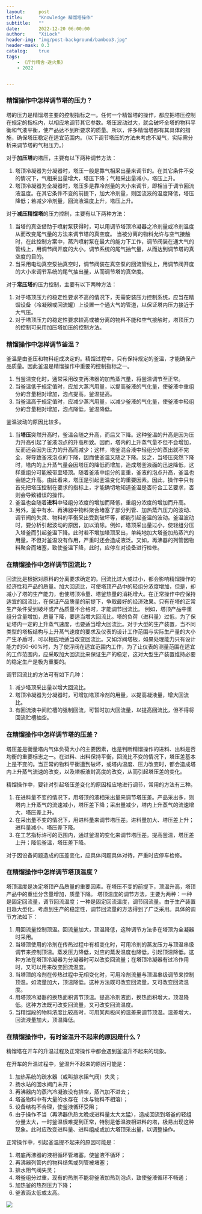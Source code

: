 ```yaml
---
layout:     post
title:      "Knowledge 精馏塔操作"
subtitle:   ""
date:       2022-12-20 06:00:00
author:     "XiLock"
header-img: "img/post-background/bamboo3.jpg"
header-mask: 0.3
catalog:    true
tags:
    - 《斤竹精舍·遂火集》
    - 2022


---
```


### 精馏操作中怎样调节塔的压力？
塔的压力是精馏塔主要的控制指标之一。任何一个精馏塔的操作，都应把塔压控制在规定的指标内，以相应地调节其它参数。塔压波动过大，就会破坏全塔的物料平衡和气液平衡，使产品达不到所要求的质量。所以，许多精馏塔都有其具体的措施，确保塔压稳定在适宜范围内。（以下调节塔压的方法未考虑不凝气，实际需分析来调节塔的气相压力。）

对于**加压塔**的塔压，主要有以下两种调节方法：
1. 塔顶冷凝器为分凝器时，塔压一般是靠气相采出量来调节的。在其它条件不变的情况下，气相采出量增大，塔压下降；气相采出量减小，塔压上升。
1. 塔顶冷凝器为全凝器时，塔压多是靠冷剂量的大小来调节，即相当于调节回流液温度。在其它条件不变的前提下，加大冷剂量，则回流液的温度降低，塔压降低；若减少冷剂量，回流液温度上升，塔压上升。

对于**减压精馏塔**的压力控制，主要有以下两种方法：
1. 当塔的真空借助于喷射泵获得时，可以用调节塔顶冷凝器之冷剂量或冷剂温度从而改变尾气量的方法来调节塔的真空度。 当被分离的物料允许与空气接触时，在此控制方案中，蒸汽喷射泵在最大的能力下工作，调节阀装在通大气的管线上，用调节阀开度的大小，调节系统的尾气抽气量，从而达到调节塔的真空度的目的。
1. 当采用电动真空泵抽真空时，调节阀装在真空泵的回流管线上，用调节阀开度的大小来调节系统的尾气抽出量，从而调节塔的真空度。

对于**常压塔**的压力控制，主要有以下两种方法：
1. 对于塔顶压力的稳定性要求不高的情况下，无需安装压力控制系统，应当在精馏设备（冷凝器或回流罐）上设置一个通大气的管道，以保证塔内压力接近于大气压。
1. 对于塔顶压力的稳定性要求较高或被分离的物料不能和空气接触时，塔顶压力的控制可采用加压塔加压的控制方法。



### 精馏操作中怎样调节釜温？
釜温是由釜压和物料组成决定的。精馏过程中，只有保持规定的釜温，才能确保产品质量。因此釜温是精馏操作中重要的控制指标之一。
1. 当釜温变化时，通常采用改变再沸器的加热蒸汽量，将釜温调节至正常。
1. 当釜温低于规定值时，应加大蒸汽用量，以提高釜液的气化量，使釜液中重组分的含量相对增加，泡点提高，釜温提高。
1. 当釜温高于规定值时，应减少蒸汽用量，以减少釜液的气化量，使釜液中轻组分的含量相对增加，泡点降低，釜温降低。

釜温波动的原因比较多。
1. 当**塔压**突然升高时，釜温会随之升高，而后又下降。这种釜温的升高是因为压力升高引起了釜液泡点的升高所致。因而，塔内的上升蒸气量不但不会增加，反而还会因为压力的升高而减少；这样，塔釜混合液中轻组分的蒸出就不完全，将导致釜液泡点的下降，因而使釜温又随之下降。反之，当塔压突然下降时，塔内的上升蒸气量会因塔压的降低而增加，造成塔釜液面的迅速降低，这样重组分可能被带至塔顶。随着釜液中组分的变重，釜液的泡点升高，釜温也会随之升高。由此看来，塔压是引起釜温变化的重要因素。因此，操作中只有首先把塔压控制在要求的指标上，才能确切地知道釜温是否符合工艺要求，否则会导致错误的操作。
1. 釜温也会随着**进料**中轻组分浓度的增加而降低，重组分浓度的增加而升高。
1. 另外，釜中有水、再沸器中物料聚合堵塞了部分列管、加热蒸汽压力的波动、调节阀的失灵、物料的平衡采出受到破坏等，都能引起釜温的波动。釜温波动时，要分析引起波动的原因，加以消除。例如，塔顶采出量过小，使轻组分压入塔釜而引起釜温下降。此时若不增加塔顶采出，单纯地加大塔釜加热蒸汽的用量，不但对釜温没有作用，严重时还会造成液泛。又如，再沸器的列管因物料聚合而堵塞，致使釜温下降，此时，应停车对设备进行检修。

### 在精馏操作中怎样调节回流比？
回流比是根据对原料的分离要求确定的。回流比过大或过小，都会影响精馏操作的经济性和产品的质量。加大回流比，可使塔顶产品中的轻组分浓度增加，但是，却减小了塔的生产能力，也使塔顶冷量、塔釜热量的消耗增大。在正常操作中应保持适宜的回流比，在保证产品质量的前提下，争取最好的经济效果。只有在塔的正常生产条件受到破坏或产品质量不合格时，才能调节回流比。
例如，塔顶产品中重组分含量增加，质量下降，要适当增大回流比。塔的负荷（进料量）过低，为了保证塔内一定的上升蒸气速度，也要适当增大回流比。对于大型的生产装置，当不同类型的塔板结构与上升蒸气速度的要求及仪表的设计工作范围与实际生产量的大小产生矛盾时，可以相应地适当改变回流比。又如浮阀塔板，如果处理能力只有设计能力的50-60%时，为了使浮阀在适宜范围内工作，为了让仪表的测量范围在适宜的工作范围内，应采取加大回流比来保证生产的稳定，这对大型生产装置维持必要的稳定生产是极为重要的。

调节回流比的方法可有如下几种：
1. 减少塔顶采出量以增大回流比。
1. 塔顶冷凝器为分凝器时，可增加塔顶冷剂的用量，以提高凝液量，增大回流比。
1. 有回流液中间贮槽的强制回流，可暂时加大回流量，以提高回流比，但不得将回流贮槽抽空。

### 在精馏操作中怎样调节塔的压差？
塔压差是衡量塔内气体负荷大小的主要因素，也是判断精馏操作的进料、出料是否均衡的重要标志之一。在进料、出料保持平衡，回流比不变的情况下，塔压差基本上是不变的。当正常的物料平衡遭到破坏，或塔内温度、压力改变时，都会造成塔内上升蒸气流速的改变，以及塔板液封高度的改变，从而引起塔压差的变化。

精馏操作中，要针对引起塔压差变化的原因相应地进行调节，常用的方法有三种。
1. 在进料量不变的情况下，用塔顶的液相采出量来调节塔压差。产品采出多，则塔内上升蒸气的流速减小，塔压差下降；采出量减少，塔内上升蒸气的流速增大，塔压差上升。
1. 在采出量不变的情况下，用进料量来调节塔压差。进料量加大、塔压差上升；进料量减小，塔压差下降。
1. 在工艺指标许可的范围内，通过釜温的变化来调节塔压差。提高釜温，塔压差上升；降低釜温，塔压差下降。

对于因设备问题造成的压差变化，应具体问题具体对待，严重时应停车检修。

### 在精馏操作中怎样调节塔顶温度？
塔顶温度是决定塔顶产品质量的重要因素。在塔压不变的前提下，顶温升高，塔顶产品中的重组分含量增加，质量下降。
塔顶温度的调节方法，主要为两种：一种是固定回流量，调节回流温度；一种是固定回流温度，调节回流量。由于生产装置日趋大型化，考虑到生产的稳定性，调节回流量的方法得到了广泛采用。具体的调节方法如下：
1. 用回流量控制顶温。回流量加大，顶温降低，这种调节方法多在塔顶为全凝器时采用。
1. 当塔顶使用的冷剂在传热过程中有相变化时，可用冷剂的蒸发压力与顶温串级调节来控制顶温。蒸发压力降低，对应的蒸发温度也降低，引起顶温降低。这种方法在塔顶冷凝器为分凝器时可以改变回流量；在塔顶冷凝器有过冷作用时，又可以用来改变回流温度。
1. 当塔顶的冷剂在传热过程中无相变化时，可用冷剂流量与顶温串级调节来控制顶温。如流量加大，顶温降低。这种方法既可改变回流量，又可改变回流温度。
1. 用塔顶冷凝器的换热面积调节顶温。提高冷剂液面，换热面积增大，顶温降低。这种方法既可改变回流量，又可改变回流温度。
1. 当精馏段的物料浓度比较高时，可用某两板间的温差来调节顶温。温差增大，回流液量加大，顶温降低。

### 在精馏操作中，有时釜温升不起来的原因是什么？

精馏塔在开车的升温过程及正常操作中都会遇到釜温升不起来的现象。

在开车的升温过程中，釜温升不起来的原因可能是：
1. 加热系统的疏水器（或叫排水阻气阀）失灵；
1. 扬水站的回水阀门未开；
1. 再沸器内的蒸汽冷凝液没有排空，蒸汽加不进去；
1. 塔釜物料中有大量的水存在（水与物料不相溶）；
1. 设备结构不合理，使釜液循环受阻；
1. 由于操作不当（再沸器供热太晚或进料量太大太猛），造成回流到塔釜的轻组分量太大，一时釜温很难提到正常，特别是低温液相进料的塔，极易出现这种现象。此时应改变进料量、进料组成或加大塔顶采出量，以调整操作。

正常操作中，引起釜温提不起来的原因可能是：
1. 塔底再沸器的液相循环管堵塞，使釜液不循环；
1. 再沸器列管内的物料结焦或列管被堵塞；
1. 排水阻气阀失灵；
1. 塔釜组分过重，现有的热剂不能将釜液加热到泡点，致使釜液循环不畅通；
1. 加热釜的热剂压力下降；
1. 釜液面太低或太高。


![](/img/wc-tail.GIF)
